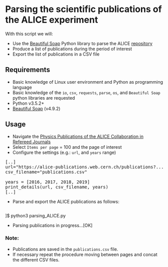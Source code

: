 # Parsing the scientific publications of the ALICE experiment

With this script we will:

* Use the [Beautiful Soap](https://www.crummy.com/software/BeautifulSoup/bs4/doc/) Python library to parse the ALICE [repository](https://alice-publications.web.cern.ch/publications)
* Produce a list of publications during the period of interest
* Export the list of publications in a CSV file

## Requirements

* Basic knowledge of Linux user environment and Python as programming language
* Basic knowledge of the `io`, `csv`, `requests`, `parse`, `os`, and `Beautiful Soap` python libraries are requested
* Python v3.5.2+
* [Beautiful Soap](https://www.crummy.com/software/BeautifulSoup/bs4/doc/) (v4.9.2)

## Usage

* Navigate the [Physics Publications of the ALICE Collaboration in Refereed Journals](https://alice-publications.web.cern.ch/publications)
* Select `Items per page` = 100 and the page of interest
* Configure the settings (e.g.: `url`, and `years` range)

<pre>
[..]
url="https://alice-publications.web.cern.ch/publications?....&items_per_page=100"
csv_filename="publications.csv"

years = [2016, 2017, 2018, 2019]
print_details(url, csv_filename, years)
[..]
</pre>

* Parse and export the ALICE publications as follows:
  <pre>
]$ python3 parsing_ALICE.py

- Parsing publications in progress...[OK]
  </pre>

### Note:

* Publications are saved in the `publications.csv` file.
* If necessary repeat the procedure moving between pages and concat the different CSV files.
